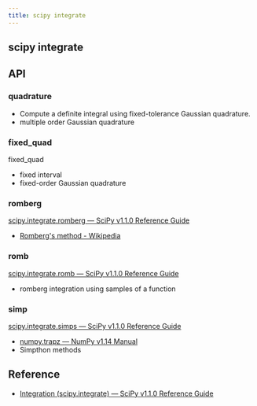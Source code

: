 ```yaml
---
title: scipy integrate
---
```


## scipy integrate


## API

### quadrature

* Compute a definite integral using fixed-tolerance Gaussian quadrature.
* multiple order Gaussian quadrature


### fixed_quad
fixed_quad

* fixed interval
* fixed-order Gaussian quadrature


### romberg
[scipy\.integrate\.romberg — SciPy v1\.1\.0 Reference Guide](https://docs.scipy.org/doc/scipy/reference/generated/scipy.integrate.romberg.html#scipy.integrate.romberg)

* [Romberg's method \- Wikipedia](https://en.wikipedia.org/wiki/Romberg's_method)


### romb
[scipy\.integrate\.romb — SciPy v1\.1\.0 Reference Guide](https://docs.scipy.org/doc/scipy/reference/generated/scipy.integrate.romb.html#scipy.integrate.romb)

* romberg integration using samples of a function

### simp
[scipy\.integrate\.simps — SciPy v1\.1\.0 Reference Guide](https://docs.scipy.org/doc/scipy/reference/generated/scipy.integrate.simps.html#scipy.integrate.simps)

* [numpy\.trapz — NumPy v1\.14 Manual](https://docs.scipy.org/doc/numpy/reference/generated/numpy.trapz.html)
* Simpthon methods


## Reference
* [Integration \(scipy\.integrate\) — SciPy v1\.1\.0 Reference Guide](https://docs.scipy.org/doc/scipy/reference/tutorial/integrate.html)
